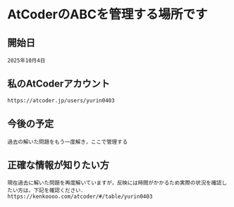 # AtCoderのABCを管理する場所です
## 開始日
    2025年10月4日

## 私のAtCoderアカウント
    https://atcoder.jp/users/yurin0403

## 今後の予定
    過去の解いた問題をもう一度解き，ここで管理する
    
## 正確な情報が知りたい方
    現在過去に解いた問題を再度解いていますが，反映には時間がかかるため実際の状況を確認したい方は，下記を確認ください．
    https://kenkoooo.com/atcoder/#/table/yurin0403
